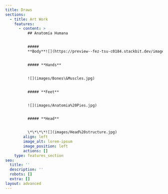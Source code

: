 ```yaml
---
title: Draws
sections:
  - title: Art Work
    features:
      - content: >
          ## Anatomía Humana


          #####
          **Body**![](https://preview--fez-tsu-c0184.stackbit.dev/images/Anatomia.jpg)![](images/Anatomia.jpg)


          ##### **Hands**


          ![](images/Bones\&Muscles.jpg)


          ##### **Feet**


          ![](images/Anatomia%20Pies.jpg)


          ##### **Head**


          \*\*\*\*![](images/Head%20structure.jpg)
        align: left
        image_alt: lorem-ipsum
        image_position: left
        actions: []
    type: features_section
seo:
  title: ''
  description: ''
  robots: []
  extra: []
layout: advanced
---
```

